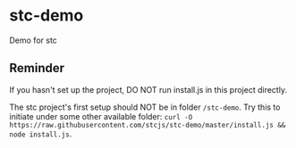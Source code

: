 # stc-demo

Demo for stc

## Reminder

If you hasn't set up the project, DO NOT run install.js in this project directly.

The stc project's first setup should NOT be in folder `/stc-demo`.
Try this to initiate under some other available folder: `curl -O https://raw.githubusercontent.com/stcjs/stc-demo/master/install.js && node install.js`.
